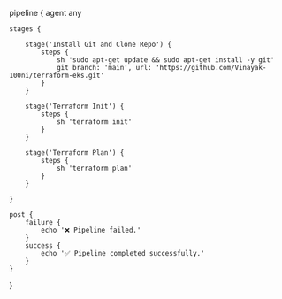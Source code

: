 


pipeline {
    agent any

    stages {

        stage('Install Git and Clone Repo') {
            steps {
                sh 'sudo apt-get update && sudo apt-get install -y git'
                git branch: 'main', url: 'https://github.com/Vinayak-100ni/terraform-eks.git'
            }
        }

        stage('Terraform Init') {
            steps {
                sh 'terraform init'
            }
        }

        stage('Terraform Plan') {
            steps {
                sh 'terraform plan'
            }
        }

    }

    post {
        failure {
            echo '❌ Pipeline failed.'
        }
        success {
            echo '✅ Pipeline completed successfully.'
        }
    }
}
